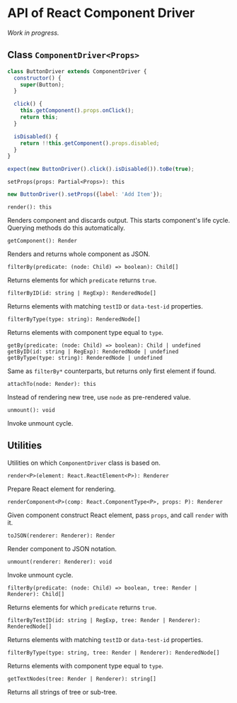 # API of React Component Driver

*Work in progress.*

## Class `ComponentDriver<Props>`

```javascript
class ButtonDriver extends ComponentDriver {
  constructor() {
    super(Button);
  }

  click() {
    this.getComponent().props.onClick();
    return this;
  }

  isDisabled() {
    return !!this.getComponent().props.disabled;
  }
}

expect(new ButtonDriver().click().isDisabled()).toBe(true);
```

`setProps(props: Partial<Props>): this`

```javascript
new ButtonDriver().setProps({label: 'Add Item'});
```

`render(): this`

Renders component and discards output. This starts component's life cycle. Querying methods do this automatically.

`getComponent(): Render`

Renders and returns whole component as JSON.

`filterBy(predicate: (node: Child) => boolean): Child[]`

Returns elements for which `predicate` returns `true`.

`filterByID(id: string | RegExp): RenderedNode[]`

Returns elements with matching `testID` or `data-test-id` properties.

`filterByType(type: string): RenderedNode[]`

Returns elements with component type equal to `type`.

```
getBy(predicate: (node: Child) => boolean): Child | undefined
getByID(id: string | RegExp): RenderedNode | undefined
getByType(type: string): RenderedNode | undefined
```

Same as `filterBy*` counterparts, but returns only first element if found.

`attachTo(node: Render): this`

Instead of rendering new tree, use `node` as pre-rendered value.

`unmount(): void`

Invoke unmount cycle.


## Utilities

Utilities on which `ComponentDriver` class is based on.

`render<P>(element: React.ReactElement<P>): Renderer`

Prepare React element for rendering.

`renderComponent<P>(comp: React.ComponentType<P>, props: P): Renderer`

Given component construct React element, pass `props`, and call `render` with it.

`toJSON(renderer: Renderer): Render`

Render component to JSON notation.

`unmount(renderer: Renderer): void`

Invoke unmount cycle.

`filterBy(predicate: (node: Child) => boolean, tree: Render | Renderer): Child[]`

Returns elements for which `predicate` returns `true`.

`filterByTestID(id: string | RegExp, tree: Render | Renderer): RenderedNode[]`

Returns elements with matching `testID` or `data-test-id` properties.

`filterByType(type: string, tree: Render | Renderer): RenderedNode[]`

Returns elements with component type equal to `type`.

`getTextNodes(tree: Render | Renderer): string[]`

Returns all strings of tree or sub-tree.
